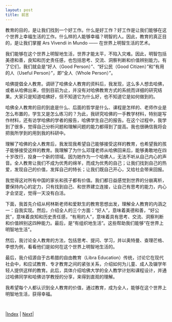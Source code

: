 ```yaml
---
layout: post
title: 前言
---
```


教育的目的，是让我们找到一个好工作。什么是好工作？好工作是让我们能够在这个世界上幸福生活的工作。什么样的人能够幸福？明智的人。因此，教育的真正目的，是让我们掌握 Ars Vivendi in Mundo —— 在世界上明智生活的艺术。

我们能够在这个世界上明智地生活，世界才能太平，不陷入灾难。因此，明智包括美德和善，良知和历史责任感，也包括思考、交流、洞察判断和价值辨别能力。有了它们，我们就会是“好人（Good Person）”、“好公民（Good Citizen）”和“有用的人（Useful Person）”，即“全人（Whole Person）”。

哈佛提倡全人教育。调研了哈佛全人教育的资料后，我发现，这么多人想去哈佛，或者从哈佛出来，但到目前为止，并没有对哈佛教育方式的系统而详细的研究结果。大家只是知道哈佛好，但不知道它为什么好，也不知道它是如何做到的。

哈佛全人教育的目的到底是什么、后面的哲学是什么、课程是怎样的、老师作业是怎么布置的，学生又是怎么练习的？为此，我研究哈佛的一手教学材料，特别是写作材料，还有访学哈佛的学者的报告，哈佛学生自己的报告。在这个过程中，我学到了很多，觉得自己分析问题和理解问题的能力都得到了提高。我也很确信我将会把我所学到的用到我的科研中。

理解了哈佛的全人教育后，我发现我希望自己能够接受这样的教育，也希望我的孩子能够接受这样的教育。我理解了为什么邓瑾老师从哈佛回来后，能够勇敢地在四十岁改行，投身一个新的领域。因为她作为一个哈佛人，无法不听从自己内心的声音。全人教育让我们不成为优秀的绵羊，而成为优秀的自己；让我们找到自己的热爱，发现自己的价值，发挥自己的特长；让我们既自己开心，又给社会带来回报。

我觉得这对所有中国的家长和孩子都有价值。我们都日益感觉到世界的分崩离析，要保持内心的定力，只有找到自己、和世界建立连接，让自己有思考的能力，内心才会坚定，觉得一天没有白活。

下面，我首先介绍从柯林斯老师和爱默生的教育思想出发，理解全人教育的内涵之一：自我实现。然后，介绍全人的三个方面：“好人”，意味着美德和善，“好公民”，意味着良知和历史责任感，“有用的人”，意味着具有思考、交流、洞察判断和价值辨别这四种能力。最后，是“有组织地生活”。这些帮助我们能够“在世界上明智地生活”。

然后，我讨论全人教育的方法，包括思考、提问、学习，并以奥特曼、查理芒格、李想为例，看看他们是如何在这个世界上明智地生活的。

最后，我介绍源自于古希腊的自由教育（Libra Education）传统，讨论它在现代社会中，和应试教育、专才教育之间的紧张关系，介绍如何为儿童、成人及辍学年轻人提供这样的教育。此后，具体介绍哈佛大学的全人教学计划和课程设计，并通过哈佛同学和哈佛访学教授的分享，来得到直观的理解。

我希望每个人都认识到全人教育的价值，通过教育，成为全人，能够在这个世界上明智地生活，获得幸福。

<br/>

|[Index](./) | [Next](0-1-1-self-reliance)|
